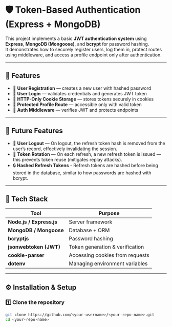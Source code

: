# 🛡️ Token-Based Authentication (Express + MongoDB)

This project implements a basic **JWT authentication system** using **Express**, **MongoDB (Mongoose)**, and **bcrypt** for password hashing.  
It demonstrates how to securely register users, log them in, protect routes using middleware, and access a profile endpoint only after authentication.

---

## 🚀 Features

- 🔐 **User Registration** — creates a new user with hashed password  
- 🔑 **User Login** — validates credentials and generates JWT token  
- 🍪 **HTTP-Only Cookie Storage** — stores tokens securely in cookies  
- 👤 **Protected Profile Route** — accessible only with valid token  
- 🧱 **Auth Middleware** — verifies JWT and protects endpoints  

---

## 🚀 Future Features

- 🔑 **User Logout** — On logout, the refresh token hash is removed from the user’s record, effectively invalidating the session. 
- 🔁 **Token Rotation** — On each refresh, a new refresh token is issued — this prevents token reuse (mitigates replay attacks).
- 🔒 **Hashed Refresh Tokens** - Refresh tokens are hashed before being stored in the database, similar to how passwords are hashed with bcrypt.

---

## 🧰 Tech Stack

| Tool | Purpose |
|------|----------|
| **Node.js / Express.js** | Server framework |
| **MongoDB / Mongoose** | Database + ORM |
| **bcryptjs** | Password hashing |
| **jsonwebtoken (JWT)** | Token generation & verification |
| **cookie-parser** | Accessing cookies from requests |
| **dotenv** | Managing environment variables |

---

## ⚙️ Installation & Setup

### 1️⃣ Clone the repository
```bash
git clone https://github.com/<your-username>/<your-repo-name>.git
cd <your-repo-name>
